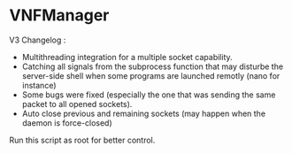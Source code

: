 # VNFManager

V3 Changelog : 
- Multithreading integration for a multiple socket capability.
- Catching all signals from the subprocess function that may disturbe
	the server-side shell when some programs are launched remotly (nano for instance)
- Some bugs were fixed (especially the one that was sending the same packet 
	to all opened sockets).
- Auto close previous and remaining sockets (may happen when the daemon is 
	force-closed)

Run this script as root for better control.
